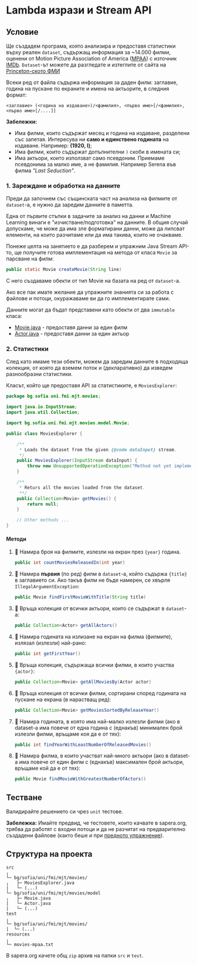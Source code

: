 # Lambda изрази и Stream API

## Условие

Ще създадем програма, която анализира и предоставя статистики върху реален `dataset`, съдържащ информация за ~14.000 филми, оценени от Motion Picture Association of America ([MPAA](https://www.mpaa.org/)) с източник [IMDb](https://www.imdb.com/). `Dataset`-ът можете да разгледате и изтеглите от сайта на [Princeton-ското ФМИ](https://introcs.cs.princeton.edu/java/data/movies-mpaa.txt)

Всеки ред от файла съдържа информация за даден филм: заглавие, година на пускане по екраните и имена на актьорите, в следния формат:

`<заглавие> (<година на издаване>)/<фамилия>, <първо име>[/<фамилия>, <първо име>[/....]] `

**Забележки:**
- Има филми, които съдържат месец и година на издаване, разделени със запетая. Интересува ни **само и единствено годината** на издаване. Например: **(1920, I)**;
- Има филми, които съдържат допълнителни `)` скоби в имената си;
- Има актьори, които използват само псевдоним. Приемаме псевдонима за малко име, а не фамилия. Например Serena във филма *"Last Seduction"*.

### 1. Зареждане и обработка на данните

Преди да започнем със същинската част на анализа на филмите от `dataset`-a, е нужно да заредим данните в паметта.

Една от първите стъпки в задачите за анализ на данни и Machine Learning винаги е "изчистване/подготовка" на данните. В общия случай допускаме, че може да има зле форматирани данни, може да липсват елементи, на които разчитаме или да има такива, които не очакваме.

Понеже целта на занятието е да разберем и упражним Java Stream API-то, ще получите готова имплементация на метода от класа `Movie` за парсване на филм:

``` java
public static Movie createMovie(String line)
```
С него създаваме обекти от тип Movie на базата на ред от `dataset`-a.

Ако все пак имате желание да упражните знанията си за работа с файлове и потоци, окуражаваме ви да го имплементирате сами.

Данните могат да бъдат представени като обекти от два `immutable` класа:

- [Movie.java](resources/model/Movie.java) - предоставя данни за един филм
- [Actor.java](resources/model/Actor.java) - предоставя данни за един актьор

### 2. Статистики

След като имаме тези обекти, можем да заредим данните в подходяща колекция, от която да вземем поток и (декларативно) да изведем разнообразни статистики.

Класът, който ще предоставя API за статистиките, е `MoviesExplorer`:

``` java
package bg.sofia.uni.fmi.mjt.movies;

import java.io.InputStream;
import java.util.Collection;

import bg.sofia.uni.fmi.mjt.movies.model.Movie;

public class MoviesExplorer {

    /**
     * Loads the dataset from the given {@code dataInput} stream.
     */
    public MoviesExplorer(InputStream dataInput) {
        throw new UnsupportedOperationException("Method not yet implemented");
    }

    /**
     * Returs all the movies loaded from the dataset.
     **/
    public Collection<Movie> getMovies() {
        return null;
    }

    // Other methods ...
}
```

#### Методи

1. :green_book: Намира броя на филмите, излезли на екран през `{year}` година.

    ``` java
    public int countMoviesReleasedIn(int year)
    ```

2. :green_book: Намира **първия** (по ред) филм в `dataset`-а, който съдържа `{title}` в заглавието си. Ако такъв филм не бъде намерен, се хвърля `IllegalArgumentException`:

    ``` java
    public Movie findFirstMovieWithTitle(String title)
    ```
3. :green_book:  Връща колекция от всички актьори, които се съдържат в `dataset`-а:

    ``` java
    public Collection<Actor> getAllActors()
    ```
4. :green_book:  Намира годината на излизане на екран на филма (филмите), излязал (излезли) най-рано:

    ``` java
    public int getFirstYear()
    ```

5. :orange_book: Връща колекция, съдържаща всички филми, в които участва `{actor}`:

    ``` java
    public Collection<Movie> getAllMoviesBy(Actor actor)
    ```

6. :orange_book: Връща колекция от всички филми, сортирани според годината на пускане на екрана (в нарастващ ред):

    ``` java
    public Collection<Movie> getMoviesSortedByReleaseYear()
    ```

7. :orange_book: Намира годината, в която има най-малко излезли филми (ако в dataset-a има повече от една година с (еднакъв) минимален брой излезли филми, връщаме коя да е от тях):

    ``` java
    public int findYearWithLeastNumberOfReleasedMovies()
    ```
8. :closed_book: Намира филма, в които участват най-много актьори (ако в dataset-a има повече от един филм с (еднакъв) максимален брой актьори, връщаме кой да е от тях):

    ``` java
    public Movie findMovieWithGreatestNumberOfActors()
    ```

## Тестване

Валидирайте решението си чрез `unit` тестове.

**Забележка:** Имайте предвид, че тестовете, които качвате в sapera.org, трябва да работят с входни потоци и да не разчитат на предварително създадени файлове (както беше и при [предното упражнение](https://github.com/fmi/java-course/blob/master/06-io-streams/lab/README.md#%D1%82%D0%B5%D1%81%D1%82%D0%B2%D0%B0%D0%BD%D0%B5)).

## Структура на проекта

```
src
╷
└─ bg/sofia/uni/fmi/mjt/movies/
╷   ├─ MoviesExplorer.java
|   └─ (...)
└─ bg/sofia/uni/fmi/mjt/movies/model
╷   ├─ Movie.java
|   └─ Actor.java
|   └─ (...)
test
╷
└─ bg/sofia/uni/fmi/mjt/movies/
|  └─ (...)
resources
╷
└─ movies-mpaa.txt
```

В sapera.org качете общ `zip` архив на папки `src` и `test`.
